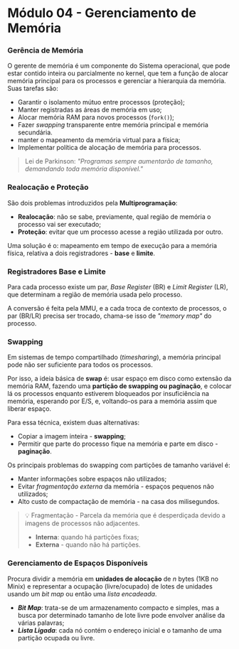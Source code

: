 # Módulo 04 - Gerenciamento de Memória

### Gerência de Memória

O gerente de memória é um componente do Sistema operacional, que pode estar contido inteira ou parcialmente no kernel, que tem a função de alocar memória principal para os processos e gerenciar a hierarquia da memória. Suas tarefas são:

- Garantir o isolamento mútuo entre processos (proteção);
- Manter registradas as áreas de memória em uso;
- Alocar memória RAM para novos processos (`fork()`);
- Fazer _swapping_ transparente entre memória principal e memória secundária.
- manter o mapeamento da memória virtual para a física;
- Implementar política de alocação de memória para processos.

> Lei de Parkinson: _"Programas sempre aumentarão de tamanho, demandando toda memória disponível."_

### Realocação e Proteção

São dois problemas introduzidos pela **Multiprogramação**:

- **Realocação**: não se sabe, previamente, qual região de memória o processo vai ser executado;
- **Proteção**: evitar que um processo acesse a região utilizada por outro.

Uma solução é o: mapeamento em tempo de execução para a memória física, relativa a dois registradores - **base** e **limite**.

### Registradores Base e Limite

Para cada processo existe um par, _Base Register_ (BR) e _Limit Register_ (LR), que determinam a região de memória usada pelo processo.

A conversão é feita pela MMU, e a cada troca de contexto de processos, o par (BR/LR) precisa ser trocado, chama-se isso de _"memory map"_ do processo.

### Swapping

Em sistemas de tempo compartilhado (_timesharing_), a memória principal pode não ser suficiente para todos os processos.

Por isso, a ideia básica de **swap** é: usar espaço em disco como extensão da memória RAM, fazendo uma **partição de swapping ou paginação**, e colocar lá os processos enquanto estiverem bloqueados por insuficiência na memória, esperando por E/S, e, voltando-os para a memória assim que liberar espaço.

Para essa técnica, existem duas alternativas:

- Copiar a imagem inteira - **swapping**;
- Permitir que parte do processo fique na memória e parte em disco - **paginação**.

Os principais problemas do swapping com partições de tamanho variável é:

- Manter informações sobre espaços não utilizados;
- Evitar _fragmentação externa_ da memória - espaços pequenos não utilizados;
- Alto custo de compactação de memória - na casa dos milisegundos.

> 💡 Fragmentação - Parcela da memória que é desperdiçada devido a imagens de processos não adjacentes.
>
> - **Interna**: quando há partições fixas;
> - **Externa** - quando não há partições.

### Gerenciamento de Espaços Disponíveis

Procura dividir a memória em **unidades de alocação** de _n_ bytes (1KB no Minix) e representar a ocupação (livre/ocupado) de lotes de unidades usando um _bit map_ ou então uma _lista encadeada_.

- **_Bit Map_**: trata-se de um armazenamento compacto e simples, mas a busca por determinado tamanho de lote livre pode envolver análise da várias palavras;
- **_Lista Ligada_**: cada nó contém o endereço inicial e o tamanho de uma partição ocupada ou livre.
